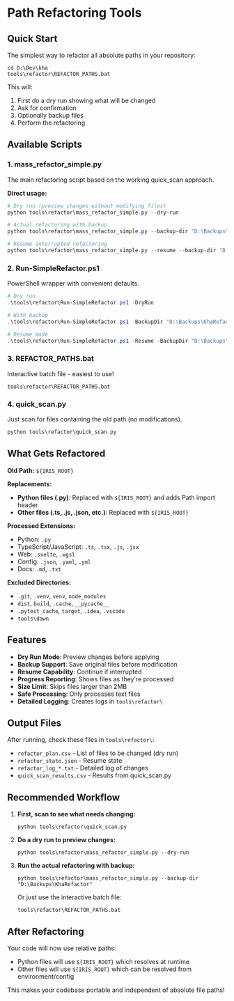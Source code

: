 # Path Refactoring Tools

## Quick Start

The simplest way to refactor all absolute paths in your repository:

```batch
cd D:\Dev\kha
tools\refactor\REFACTOR_PATHS.bat
```

This will:
1. First do a dry run showing what will be changed
2. Ask for confirmation
3. Optionally backup files
4. Perform the refactoring

## Available Scripts

### 1. mass_refactor_simple.py
The main refactoring script based on the working quick_scan approach.

**Direct usage:**
```powershell
# Dry run (preview changes without modifying files)
python tools\refactor\mass_refactor_simple.py --dry-run

# Actual refactoring with backup
python tools\refactor\mass_refactor_simple.py --backup-dir "D:\Backups\KhaRefactor"

# Resume interrupted refactoring
python tools\refactor\mass_refactor_simple.py --resume --backup-dir "D:\Backups\KhaRefactor"
```

### 2. Run-SimpleRefactor.ps1
PowerShell wrapper with convenient defaults.

```powershell
# Dry run
.\tools\refactor\Run-SimpleRefactor.ps1 -DryRun

# With backup
.\tools\refactor\Run-SimpleRefactor.ps1 -BackupDir "D:\Backups\KhaRefactor"

# Resume mode
.\tools\refactor\Run-SimpleRefactor.ps1 -Resume -BackupDir "D:\Backups\KhaRefactor"
```

### 3. REFACTOR_PATHS.bat
Interactive batch file - easiest to use!

```batch
tools\refactor\REFACTOR_PATHS.bat
```

### 4. quick_scan.py
Just scan for files containing the old path (no modifications).

```powershell
python tools\refactor\quick_scan.py
```

## What Gets Refactored

**Old Path:** `${IRIS_ROOT}`

**Replacements:**
- **Python files (.py)**: Replaced with `${IRIS_ROOT}` and adds Path import header
- **Other files (.ts, .js, .json, etc.)**: Replaced with `${IRIS_ROOT}`

**Processed Extensions:**
- Python: `.py`
- TypeScript/JavaScript: `.ts`, `.tsx`, `.js`, `.jsx`
- Web: `.svelte`, `.wgsl`
- Config: `.json`, `.yaml`, `.yml`
- Docs: `.md`, `.txt`

**Excluded Directories:**
- `.git`, `.venv`, `venv`, `node_modules`
- `dist`, `build`, `.cache`, `__pycache__`
- `.pytest_cache`, `target`, `.idea`, `.vscode`
- `tools\dawn`

## Features

- **Dry Run Mode**: Preview changes before applying
- **Backup Support**: Save original files before modification
- **Resume Capability**: Continue if interrupted
- **Progress Reporting**: Shows files as they're processed
- **Size Limit**: Skips files larger than 2MB
- **Safe Processing**: Only processes text files
- **Detailed Logging**: Creates logs in `tools\refactor\`

## Output Files

After running, check these files in `tools\refactor\`:
- `refactor_plan.csv` - List of files to be changed (dry run)
- `refactor_state.json` - Resume state
- `refactor_log_*.txt` - Detailed log of changes
- `quick_scan_results.csv` - Results from quick_scan.py

## Recommended Workflow

1. **First, scan to see what needs changing:**
   ```
   python tools\refactor\quick_scan.py
   ```

2. **Do a dry run to preview changes:**
   ```
   python tools\refactor\mass_refactor_simple.py --dry-run
   ```

3. **Run the actual refactoring with backup:**
   ```
   python tools\refactor\mass_refactor_simple.py --backup-dir "D:\Backups\KhaRefactor"
   ```

   Or just use the interactive batch file:
   ```
   tools\refactor\REFACTOR_PATHS.bat
   ```

## After Refactoring

Your code will now use relative paths:
- Python files will use `${IRIS_ROOT}` which resolves at runtime
- Other files will use `${IRIS_ROOT}` which can be resolved from environment/config

This makes your codebase portable and independent of absolute file paths!
